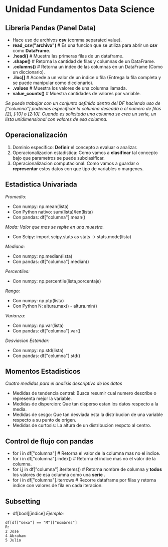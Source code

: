 # Unidad Fundamentos Data Science
## Libreria Pandas (Panel Data)
- Hace uso de archivos **csv** (comma separated value).
- **read_csv("archivo")** # Es una funcion que se utiliza para abrir un **csv** como **DataFrame**.
- **.head()** # Muestra las primeras filas de un dataframe.
- **.shape()** # Retorna la cantidad de filas y columnas de un DataFrame.
- **.columns()** # Retorna un index de las columnas en un DataFrame (Como un diccionario).
- **.iloc[]** # Accede a un valor de un indice o fila (Entrega la fila completa y se puede manipular como diccionario).
- **.values** # Muestra los valores de una columna llamada.
- **value_counts()** # Muestra cantidades de valores por variable.

_Se puede trabajar con un conjunto definido dentro del DF haciendo uso de ["columna"] podemos especificar la columna deseada o el numero de filas [2], [:10] o [2:10].
Cuando es solicitada una columna se crea un serie, un lista unidimensional con valores de esa columna._ 

## Operacionalización
1. Dominio especifico: **Definir** el concepto a evaluar o analizar.
2. Operacionalizacion estadistica: Como vamos a **clasificar** tal concepto bajo que parametros se puede subclasificar.
3. Operacionalizacion computacional: Como vamos a guardar o **representar** estos datos con que tipo de variables o margenes.

## Estadistica Univariada
_Promedio:_
- Con numpy: np.mean(lista)
- Con Python nativo: sum(lista)/len(lista)
- Con pandas: df["columna"].mean()

_Moda: Valor que mas se repite en una muestra._
- Con Scipy: import scipy.stats as stats -> stats.mode(lista)

_Mediana:_
- Con numpy: np.median(lista)
- Con pandas: df["columna"].median()

_Percentiles:_
- Con numpy: np.percentile(lista,porcentaje)

_Rango:_
- Con numpy: np.ptp(lista)
- Con Python N: altura.max() - altura.min()

_Varianza:_
- Con numpy: np.var(lista)
- Con pandas: df["columna"].var()

_Desviacion Estandar:_
- Con numpy: np.std(lista)
- Con pandas: df["columna"].std()

## Momentos Estadisticos
_Cuatro medidas para el analisis descriptivo de los datos_
- Medidas de tendencia central: Busca resumir cual numero describe o representa mejor la variable.
- Medidas de dispercion: Que tan disperso estan los datos respecto a la media.
- Medidas de sesgo: Que tan desviada esta la distribucion de una variable respecto a su punto de origen. 
- Medidas de curtosis: La altura de un distribucion respcto al centro.

## Control de flujo con pandas
- for i in df["columna"] # Retorna el valor de la columna mas no el indice.
- for i in df["columna"].index() # Retorna el indice mas no el valor de la columna.
- for i,j in df["columna"].iteritems() # Retorna nombre de columna y **todos** los valores de esa columna como una **serie** .
- for i in df["columna"].iterrows # Recorre dataframe por filas y retorna indice con valores de fila en cada iteracion.

## Subsetting
- df[bool][indice]
_Ejemplo:_
```
df[df["sexo"] == "M"]["nombres"]
R:
2 Jose
4 Abraham
5 Julio
```

